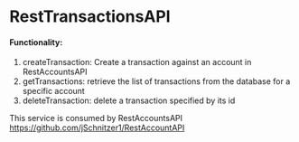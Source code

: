 # RestTransactionsAPI

#### Functionality:
1. createTransaction: Create a transaction against an account in RestAccountsAPI
2. getTransactions: retrieve the list of transactions from the database for a specific account
3. deleteTransaction: delete a transaction specified by its id


This service is consumed by RestAccountsAPI 
https://github.com/jSchnitzer1/RestAccountAPI

